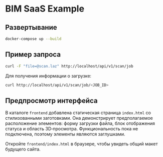 # BIM SaaS Example

## Развертывание

```bash
docker-compose up --build
```

## Пример запроса

```bash
curl -F "file=@scan.laz" http://localhost/api/v1/scan/job
```

Для получения информации о загрузке:

```bash
curl http://localhost/api/v1/scan/job/<JOB_ID>
```

## Предпросмотр интерфейса

В каталоге `frontend` добавлена статическая страница `index.html` со стилизованными заготовками. Она демонстрирует предполагаемое расположение элементов: форму загрузки файла, блок отображения статуса и область 3D‑просмотра. Функциональность пока не подключена, поэтому элементы являются заглушками.

Откройте `frontend/index.html` в браузере, чтобы увидеть общий макет будущего сайта.
